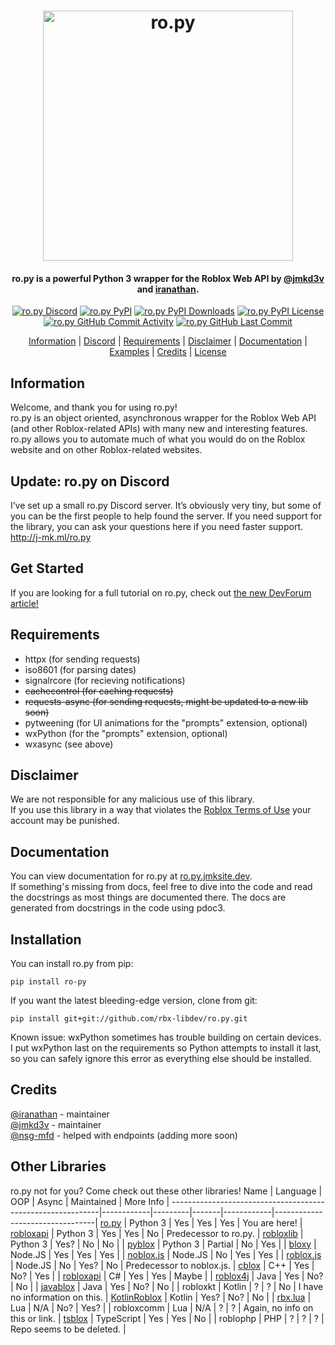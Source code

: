<h1 align="center">
    <img src="https://raw.githubusercontent.com/rbx-libdev/ro.py/main/resources/header.png" alt="ro.py" width="400" />
    <br>
</h1>
<h4 align="center">ro.py is a powerful Python 3 wrapper for the Roblox Web API by <a href="https://github.com/jmkd3v">@jmkd3v</a> and <a href="https://github.com/iranathan">iranathan</a>.</h4>

<p align="center">
    <a href="https://discord.gg/R5GVSyTVGv"><img src="https://img.shields.io/discord/761603917490159676?style=flat-square&logo=discord" alt="ro.py Discord"/></a>
    <a href="https://pypi.org/project/ro-py/"><img src="https://img.shields.io/pypi/v/ro-py?style=flat-square" alt="ro.py PyPI"/></a>
    <a href="https://pypi.org/project/ro-py/"><img src="https://img.shields.io/pypi/dm/ro-py?style=flat-square" alt="ro.py PyPI Downloads"/></a>
    <a href="https://pypi.org/project/ro-py/"><img src="https://img.shields.io/pypi/l/ro-py?style=flat-square" alt="ro.py PyPI License"/></a>
    <a href="https://github.com/rbx-libdev/ro.py"><img src="https://img.shields.io/github/commit-activity/w/rbx-libdev/ro.py?style=flat-square" alt="ro.py GitHub Commit Activity"/></a>
    <a href="https://github.com/rbx-libdev/ro.py"><img src="https://img.shields.io/github/last-commit/rbx-libdev/ro.py?style=flat-square" alt="ro.py GitHub Last Commit"/></a>
</p>

<p align="center">
    <a href="#information">Information</a> |
    <a href="http://j-mk.ml/ro.py">Discord</a> |
    <a href="#requirements">Requirements</a> |
    <a href="#disclaimer">Disclaimer</a> |
    <a href="#documentation">Documentation</a> |
    <a href="https://github.com/rbx-libdev/ro.py/tree/main/examples">Examples</a> |
    <a href="#credits">Credits</a> |
    <a href="https://github.com/rbx-libdev/ro.py/blob/main/LICENSE">License</a>
</p>

## Information
Welcome, and thank you for using ro.py!  
ro.py is an object oriented, asynchronous wrapper for the Roblox Web API (and other Roblox-related APIs) with many new and interesting features.  
ro.py allows you to automate much of what you would do on the Roblox website and on other Roblox-related websites.

## Update: ro.py on Discord
I’ve set up a small ro.py Discord server. It’s obviously very tiny, but some of you can be the first people to help found the server. If you need support for the library, you can ask your questions here if you need faster support. http://j-mk.ml/ro.py

## Get Started
If you are looking for a full tutorial on ro.py, check out [the new DevForum article!](https://devforum.roblox.com/t/use-python-to-interact-with-the-roblox-api-with-ro-py/1006465)

## Requirements
- httpx (for sending requests)
- iso8601 (for parsing dates)
- signalrcore (for recieving notifications)
- ~~cachecontrol (for caching requests)~~
- ~~requests-async (for sending requests, might be updated to a new lib soon)~~
- pytweening (for UI animations for the "prompts" extension, optional)
- wxPython (for the "prompts" extension, optional)
- wxasync (see above)

## Disclaimer
We are not responsible for any malicious use of this library.  
If you use this library in a way that violates the [Roblox Terms of Use](https://en.help.roblox.com/hc/en-us/articles/115004647846-Roblox-Terms-of-Use) your account may be punished.

## Documentation
You can view documentation for ro.py at [ro.py.jmksite.dev](https://ro.py.jmksite.dev/).  
If something's missing from docs, feel free to dive into the code and read the docstrings as most things are documented there.
The docs are generated from docstrings in the code using pdoc3.

## Installation
You can install ro.py from pip:
```
pip install ro-py
```
If you want the latest bleeding-edge version, clone from git:
```
pip install git+git://github.com/rbx-libdev/ro.py.git
```
Known issue: wxPython sometimes has trouble building on certain devices. I put wxPython last on the requirements so Python attempts to install it last, so you can safely ignore this error as everything else should be installed.

## Credits
[@iranathan](https://github.com/iranathan) - maintainer  
[@jmkd3v](https://github.com/jmkd3v) - maintainer  
[@nsg-mfd](https://github.com/nsg-mfd) - helped with endpoints 
(adding more soon)

## Other Libraries
ro.py not for you? Come check out these other libraries!
Name                                                        | Language   | OOP     | Async | Maintained | More Info                       |
------------------------------------------------------------|------------|---------|-------|------------|---------------------------------|
[ro.py](https://github.com/rbx-libdev/ro.py)                | Python 3   | Yes     | Yes   | Yes        | You are here!                   |
[robloxapi](https://github.com/iranathan/robloxapi)         | Python 3   | Yes     | Yes   | No         | Predecessor to ro.py.           |
[robloxlib](https://github.com/NoahCristino/robloxlib)      | Python 3   | Yes?    | No    | No         |                                 |
[pyblox](https://github.com/RbxAPI/Pyblox)                  | Python 3   | Partial | No    | Yes        |                                 |
[bloxy](https://github.com/Visualizememe/bloxy)             | Node.JS    | Yes     | Yes   | Yes        |                                 |
[noblox.js](https://github.com/suufi/noblox.js)             | Node.JS    | No      | Yes   | Yes        |                                 |
[roblox.js](https://github.com/sentanos/roblox-js)          | Node.JS    | No      | Yes?  | No         | Predecessor to noblox.js.       |
[cblox](https://github.com/Meqolo/cblox)                    | C++        | Yes     | No?   | Yes        |                                 |
[robloxapi](https://github.com/gamenew09/RobloxAPI)         | C#         | Yes     | Yes   | Maybe      |                                 |
[roblox4j](https://github.com/PizzaCrust/Roblox4j)          | Java       | Yes     | No?   | No         |                                 |
[javablox](https://github.com/RbxAPI/Javablox)              | Java       | Yes     | No?   | No         |                                 | 
robloxkt                                                    | Kotlin     | ?       | ?     | No         | I have no information on this.  |
[KotlinRoblox](https://github.com/PizzaCrust/KotlinRoblox)  | Kotlin     | Yes?    | No?   | No         |                                 |
[rbx.lua](https://github.com/iiToxicity/rbx.lua)            | Lua        | N/A     | No?   | Yes?       |                                 |
robloxcomm                                                  | Lua        | N/A     | ?     | ?          | Again, no info on this or link. |
[tsblox](https://github.com/Dionysusnu/TSBlox)              | TypeScript | Yes     | Yes   | No         |                                 | 
roblophp                                                    | PHP        | ?       | ?     | ?          | Repo seems to be deleted.       |
